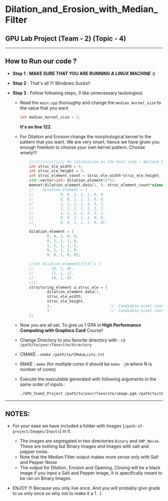 # Dilation_and_Erosion_with_Median_Filter
## GPU Lab Project (Team - 2) (Topic - 4) ##

---

## How to Run our code ? ##

- **Step 1** : **MAKE SURE THAT YOU ARE RUNNING A *LINUX MACHINE* :)**

- **Step 2** : That's all !!! Windows Sucks!!

- **Step 3** : Follow following steps, (I like unnecessary tautologies)
    - Read the `main.cpp` thoroughly and change the *`median_kernel_size`* to the value that you want
        ```C++
        int median_kernel_size = 3;
        ```
        **It's on line 122**.

    - For Dilation and Erosion change the morphological kernel to the pattern that you want. We are very smart, hence we have given you enough freedom to choose your own kernel pattern. Choose wisely!!!
        ```C++
            //////////////// Do calculation on the host side : declare the structuring element
            int struc_ele_width = 5;
            int struc_ele_height = 5;
            int struc_element_count = struc_ele_width*struc_ele_height;
            std::vector<int> dilation_element(5*5);
            memset(dilation_element.data(), 0, struc_element_count*sizeof(int ));
            //    dilation_element = {
            //            0, 0, 1, 1, 1, 0, 0,
            //            0, 0, 1, 1, 1, 0, 0,
            //            1, 1, 1, 1, 1, 1, 1,
            //            1, 1, 1, 1, 1, 1, 1,
            //            1, 1, 1, 1, 1, 1, 1,
            //            0, 0, 1, 1, 1, 0, 0,
            //            0, 0, 1, 1, 1, 0, 0};

            dilation_element = {
                    0, 0, 1, 0, 0,
                    0, 1, 1, 1, 0,
                    1, 1, 1, 1, 1,
                    0, 1, 1, 1, 0,
                    0, 0, 1, 0, 0};

            //int dilation_element[3][3] = {
            //        {0, 1, 0},
            //        {1, 1, 1},
            //        {0, 1, 0}
            //};
            structuring_element a_struc_ele = {
                    dilation_element.data(),
                    struc_ele_width,
                    struc_ele_height,
                    3,                          //  Candidate pixel coordinates
                    3                           //  Candidate pixel coordinates
            };

        ```

    - Now you are all set. To give us 1 GPA in **High Performance Computing with Graphics Card** Course!

    - Change Directory to you favorite directory with : `cd /path/to/your/favorite/directory`

    - CMAKE : `cmake /path/to/CMakeLists.txt`

    - MAKE : `make` (for multiple cores it should be `make -jN` where N is number of cores)

    - Execute the executable generated with following arguments in the same order of inputs : 
        ```bash
        ./GPU_Team2_Project /path/to/your/favorite/image.pgm /path/to/store/the/outputs/
        ```

---
## NOTES: ##
- For your ease we have included a folder with Images [`/path-of-project/Images/Inputs`] in it. 
    - The images are segregated in two directories `Binary` and `SNP_Noise`. These are nothing but Binary Images and Images with salt and pepper noise. 
    - Note that the Median Filter output makes more sense only with Salt and Pepper Noise
    - The output for Dilation, Erosion and Opening, Closing will be a black image if you input a Salt and Pepper image, It is specifically meant to be ran on Binary Images. 

- ENJOY !!! Because you only live once. And you will probably give grade to us only once so why not to make it a 1. :)
